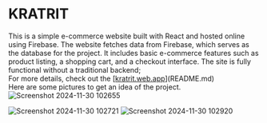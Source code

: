 # KRATRIT
This is a simple e-commerce website built with React and hosted online using Firebase. The website fetches data from Firebase, which serves as the database for the project. It includes basic e-commerce features such as product listing, a shopping cart, and a checkout interface. The site is fully functional without a traditional backend;<br> 
For more details, check out the  [[kratrit.web.app](https://kratrit-c0e6d.web.app/)](README.md)<br>
Here are some pictures to get an idea of ​​the project.
![Screenshot 2024-11-30 102655](https://github.com/user-attachments/assets/29502e8d-60e9-4c48-be24-e52d7002a288)

![Screenshot 2024-11-30 102721](https://github.com/user-attachments/assets/5672a7c9-ee2b-4b0f-b33f-588e6f49f4c8)
![Screenshot 2024-11-30 102920](https://github.com/user-attachments/assets/c4e4dea1-d5ca-426e-a507-303954904cca)
